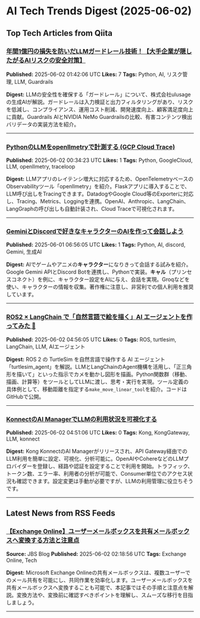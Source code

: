 # AI Tech Trends Digest (2025-06-02)


## Top Tech Articles from Qiita


### [年間1億円の損失を防いだLLMガードレール技術！【大手企業が隠したがるAIリスクの安全対策】](https://qiita.com/ryosuke_ohori/items/8d746209a4179758f661)
**Published:** 2025-06-02 01:42:06 UTC
**Likes:** 7
**Tags:** Python, AI, リスク管理, LLM, Guardrails

**Digest:**
LLMの安全性を確保する「ガードレール」について、株式会社ulusageの生成AIが解説。ガードレールは入力検証と出力フィルタリングがあり、リスクを低減し、コンプライアンス、運用コスト削減、開発速度向上、顧客満足度向上に貢献。Guardrails AIとNVIDIA NeMo Guardrailsの比較、有害コンテンツ検出バリデータの実装方法を紹介。

---

### [PythonのLLMをopenllmetryで計測する (GCP Cloud Trace)](https://qiita.com/nakamasato/items/924cbd781f3457fdff62)
**Published:** 2025-06-02 00:34:23 UTC
**Likes:** 1
**Tags:** Python, GoogleCloud, LLM, openllmetry, traceloop

**Digest:**
LLMアプリのレイテンシ増大に対応するため、OpenTelemetryベースのObservabilityツール「openllmetry」を紹介。Flaskアプリに導入することで、LLM呼び出しをTracingできます。DatadogやGoogle Cloud等のExporterに対応し、Tracing、Metrics、Loggingを連携。OpenAI、Anthropic、LangChain、LangGraphの呼び出しも自動計装され、Cloud Traceで可視化されます。

---

### [GeminiとDiscordで好きなキャラクターのAIを作って会話しよう](https://qiita.com/nekono84/items/979deab0586a2ba1400d)
**Published:** 2025-06-01 06:56:05 UTC
**Likes:** 1
**Tags:** Python, AI, discord, Gemini, 生成AI

**Digest:**
AIでゲームやアニメの**キャラクター**になりきって会話する試みを紹介。Google Gemini APIとDiscord Botを連携し、Pythonで実装。**キャル**（プリンセスコネクト）を例に、キャラクター設定をAIに与え、会話を実現。Groqなどを使い、キャラクターの情報を収集。著作権に注意し、非営利での個人利用を推奨しています。

---

### [ROS2 × LangChain で「自然言語で絵を描く」AI エージェントを作ってみた 🐢](https://qiita.com/Sorge_255_ipo/items/c54eabdd4d45b76b642f)
**Published:** 2025-06-02 04:56:05 UTC
**Likes:** 0
**Tags:** ROS, turtlesim, LangChain, LLM, AIエージェント

**Digest:**
ROS 2 の TurtleSim を自然言語で操作する AI エージェント「turtlesim_agent」を解説。LLMとLangChainのAgent機構を活用し、「正三角形を描いて」といった指示でカメを動かし図形を描画。Python関数群（移動、描画、計算等）をツールとしてLLMに渡し、思考・実行を実現。ツール定義の具体例として、移動距離を指定する`make_move_linear_tool`を紹介。コードはGitHubで公開。

---

### [KonnectのAI ManagerでLLMの利用状況を可視化する](https://qiita.com/ipppppei/items/b6f525df80eb1af5635a)
**Published:** 2025-06-02 04:51:06 UTC
**Likes:** 0
**Tags:** Kong, KongGateway, LLM, konnect

**Digest:**
Kong KonnectのAI Managerがリリースされ、API Gateway経由でのLLM利用を簡単に設定、可視化、分析可能に。OpenAIやCohereなどのLLMプロバイダーを登録し、経路や認証を設定することで利用を開始。トラフィック、トークン数、エラー率、利用者の分析が可能で、Consumer単位でのアクセス状況も確認できます。設定変更は手動が必要ですが、LLMの利用管理に役立ちそうです。

---

## Latest News from RSS Feeds


### [【Exchange Online】ユーザーメールボックスを共有メールボックスへ変換する方法と注意点](https://blog.jbs.co.jp/entry/2025/06/02/111856)
**Source:** JBS Blog
**Published:** 2025-06-02 02:18:56 UTC
**Tags:** Exchange Online, Tech

**Digest:**
Microsoft Exchange Onlineの共有メールボックスは、複数ユーザーでのメール共有を可能にし、共同作業を効率化します。ユーザーメールボックスを共有メールボックスへ変換することも可能で、本記事ではその手順と注意点を解説。変換方法や、変換前に確認すべきポイントを理解し、スムーズな移行を目指しましょう。

---